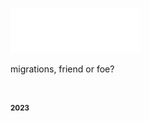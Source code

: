 ![Django logo](slides/django-squashmigrations/images/logo-django.svg)

migrations, friend or foe?

&nbsp;

<small>

#### 2023

</small>


<aside class="notes">
</aside>
